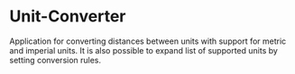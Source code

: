 # Unit-Converter
Application for converting distances between units with support for metric and imperial units. 
It is also possible to expand list of supported units by setting conversion rules.
